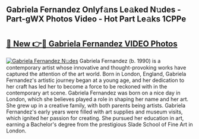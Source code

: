 ## Gabriela Fernandez Onlyf𝚊ns Le𝚊ked N𝚞des - Part-gWX Photos Video - Hot Part Le𝚊ks 1CPPe

# <h2><a href="http://ab18478.deff.icu/?id=Gabriela+Fernandez">🔗 New 👉🔴 Gabriela Fernandez VIDEO Photos</a></h2>

[![Gabriela Fernandez N𝚞des](https://i.imgur.com/rIISA9y.gif)](http://ab18478.deff.icu/?id=Gabriela+Fernandez)
Gabriela Fernandez (b. 1990) is a contemporary artist whose innovative and thought-provoking works have captured the attention of the art world. Born in London, England, Gabriela Fernandez's artistic journey began at a young age, and her dedication to her craft has led her to become a force to be reckoned with in the contemporary art scene. Gabriela Fernandez was born on a nice day in London, which she believes played a role in shaping her name and her art. She grew up in a creative family, with both parents being artists. Gabriela Fernandez's early years were filled with art supplies and museum visits, which ignited her passion for creating. She pursued her education in art, earning a Bachelor's degree from the prestigious Slade School of Fine Art in London.
